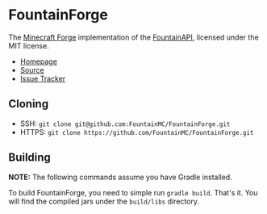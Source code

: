 FountainForge
=============

The [Minecraft Forge] implementation of the [FountainAPI], licensed under the MIT license.

- [Homepage]
- [Source]
- [Issue Tracker]

## Cloning

- SSH: `git clone git@github.com:FountainMC/FountainForge.git`
- HTTPS: `git clone https://github.com/FountainMC/FountainForge.git`

## Building

**NOTE:** The following commands assume you have Gradle installed.

To build FountainForge, you need to simple run `gradle build`. That's it.
You will find the compiled jars under the `build/libs` directory.

[Minecraft Forge]: http://www.minecraftforge.net/forum/index.php
[FountainAPI]: https://github.com/FountainMC/FountainAPI
[Homepage]: https://fountainmc.org/
[Source]: https://github.com/FountainMC
[Issue Tracker]: https://github.com/FountainMC/FountainForge/issues
